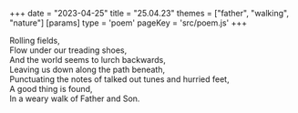 +++
date = "2023-04-25"
title = "25.04.23"
themes = ["father", "walking", "nature"]
[params]
  type = 'poem'
  pageKey = 'src/poem.js'
+++

Rolling fields,  
Flow under our treading shoes,  
And the world seems to lurch backwards,  
Leaving us down along the path beneath,  
Punctuating the notes of talked out tunes and hurried feet,  
A good thing is found,  
In a weary walk of Father and Son.
